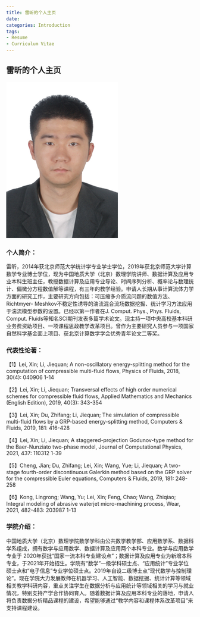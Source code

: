 ```yaml
---
title: 雷昕的个人主页
date:
categories: Introduction
tags:
- Resume
- Curriculum Vitae
---
```


## 雷昕的个人主页

![](/images/leixin.jpg)

### 个人简介：

雷昕，2014年获北京师范大学统计学专业学士学位，2019年获北京师范大学计算数学专业博士学位，现为中国地质大学（北京）数理学院讲师、数据计算及应用专业本科生班主任，教授数据计算及应用专业导论、时间序列分析、概率论与数理统计、偏微分方程数值解等课程，有三年的教学经验。申请人长期从事计算流体力学方面的研究工作，主要研究方向包括：可压缩多介质流问题的数值方法、Richtmyer- Meshkov不稳定性诱导的湍流混合流场数据挖掘、统计学习方法应用于湍流模型参数的设置。已经以第一作者在J. Comput. Phys., Phys. Fluids, Comput. Fluids等知名SCI期刊发表多篇学术论文。现主持一项中央高校基本科研业务费资助项目、一项课程思政教学改革项目。曾作为主要研究人员参与一项国家自然科学基金面上项目、获北京计算数学学会优秀青年论文二等奖。

### 代表性论著：

【1】Lei, Xin; Li, Jiequan; A non-oscillatory energy-splitting method for the computation of compressible multi-fluid flows, Physics of Fluids, 2018, 30(4): 040906 1-14

【2】Lei, Xin; Li, Jiequan; Transversal effects of high order numerical schemes for compressible fluid flows, Applied Mathematics and Mechanics (English Edition), 2019, 40(3): 343-354

【3】Lei, Xin; Du, Zhifang; Li, Jiequan; The simulation of compressible multi-fluid flows by a GRP-based energy-splitting method, Computers & Fluids, 2019, 181: 416-428

【4】Lei, Xin; Li, Jiequan; A staggered-projection Godunov-type method for the Baer-Nunziato two-phase model, Journal of Computational Physics, 2021, 437: 110312 1-39

【5】Cheng, Jian; Du, Zhifang; Lei, Xin; Wang, Yue; Li, Jiequan; A two-stage fourth-order discontinuous Galerkin method based on the GRP solver for the compressible Euler equations, Computers & Fluids, 2019, 181: 248-258

【6】Kong, Lingrong; Wang, Yu; Lei, Xin; Feng, Chao; Wang, Zhiqiao; Integral modeling of abrasive waterjet micro-machining process, Wear, 2021, 482-483: 203987 1-13

### 学院介绍：

中国地质大学（北京）数理学院数学学科由公共数学教学部、应用数学系、数据科学系组成，拥有数学与应用数学、数据计算及应用两个本科专业。数学与应用数学专业于 2020年获批“国家一流本科专业建设点”；数据计算及应用专业为新增本科专业，于2021年开始招生。学院有“数学”一级学科硕士点、“应用统计”专业学位硕士点和“电子信息”专业学位硕士点。2019年自设二级博士点“现代数学与控制理论”。现在学院大力发展教师在机器学习、人工智能、数据挖掘、统计计算等领域相关教学科研内容，重点关注学生在数据分析与应用统计等领域相关的学习与就业情况，特别支持产学合作协同育人。随着数据计算及应用本科专业的落地，申请人将负责数据分析精品课程的建设，希望能够通过“教学内容和课程体系改革项目”来支持课程建设。
